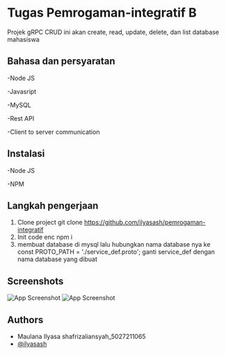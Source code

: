 
# Tugas Pemrogaman-integratif B

Projek gRPC CRUD ini akan create, read, update, delete, dan list database mahasiswa
## Bahasa dan persyaratan
-Node JS

-Javasript

-MySQL

-Rest API

-Client to server communication

## Instalasi
-Node JS

-NPM

## Langkah pengerjaan

1. Clone project git clone https://github.com/ilyasash/pemrogaman-integratif
2. Init code enc npm i
3. membuat database di mysql lalu hubungkan nama database nya ke
const PROTO_PATH = './service_def.proto'; ganti service_def dengan nama database yang dibuat


## Screenshots

![App Screenshot](https://i.ibb.co/JqtWmFT/image.png)
![App Screenshot](https://i.ibb.co/f4tM3Wn/image.png)



## Authors

- Maulana Ilyasa shafrizaliansyah_5027211065
- [@ilyasash](https://github.com/ilyasash)

